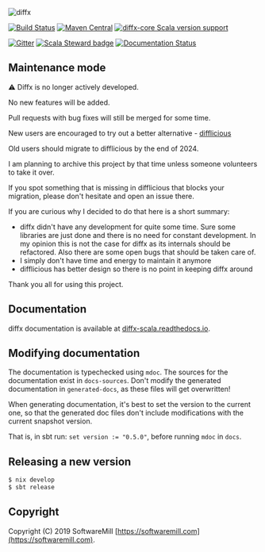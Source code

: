 ![diffx](https://github.com/softwaremill/diffx/raw/master/banner.png)

[![Build Status](https://img.shields.io/github/actions/workflow/status/softwaremill/diffx/main.yaml?branch=master)](https://github.com/softwaremill/diffx/actions)
[![Maven Central](https://maven-badges.herokuapp.com/maven-central/com.softwaremill.diffx/diffx-core_2.13/badge.svg)](https://search.maven.org/search?q=g:com.softwaremill.diffx)
[![diffx-core Scala version support](https://index.scala-lang.org/softwaremill/diffx/diffx-core/latest-by-scala-version.svg)](https://index.scala-lang.org/softwaremill/diffx/diffx-core)

[![Gitter](https://badges.gitter.im/softwaremill/diffx.svg)](https://gitter.im/softwaremill/diffx?utm_source=badge&utm_medium=badge&utm_campaign=pr-badge)
[![Scala Steward badge](https://img.shields.io/badge/Scala_Steward-helping-brightgreen.svg?style=flat&logo=data:image/png;base64,iVBORw0KGgoAAAANSUhEUgAAAA4AAAAQCAMAAAARSr4IAAAAVFBMVEUAAACHjojlOy5NWlrKzcYRKjGFjIbp293YycuLa3pYY2LSqql4f3pCUFTgSjNodYRmcXUsPD/NTTbjRS+2jomhgnzNc223cGvZS0HaSD0XLjbaSjElhIr+AAAAAXRSTlMAQObYZgAAAHlJREFUCNdNyosOwyAIhWHAQS1Vt7a77/3fcxxdmv0xwmckutAR1nkm4ggbyEcg/wWmlGLDAA3oL50xi6fk5ffZ3E2E3QfZDCcCN2YtbEWZt+Drc6u6rlqv7Uk0LdKqqr5rk2UCRXOk0vmQKGfc94nOJyQjouF9H/wCc9gECEYfONoAAAAASUVORK5CYII=)](https://scala-steward.org)
[![Documentation Status](https://readthedocs.org/projects/diffx-scala/badge/?version=latest)](https://diffx-scala.readthedocs.io/en/latest/?badge=latest)

## Maintenance mode

:warning:
Diffx is no longer actively developed.

No new features will be added.

Pull requests with bug fixes will still be merged for some time.

New users are encouraged to try out a better alternative - [difflicious](https://github.com/jatcwang/difflicious)

Old users should migrate to difflicious by the end of 2024.

I am planning to archive this project by that time unless someone volunteers to take it over.

If you spot something that is missing in difflicious that blocks your migration, please don't hesitate and open an issue there.

If you are curious why I decided to do that here is a short summary:

- diffx didn't have any development for quite some time. Sure some libraries are just done and there is no need for constant development. In my opinion this is not the case for diffx as
  its internals should be refactored. Also there are some open bugs that should be taken care of.
- I simply don't have time and energy to maintain it anymore
- difflicious has better design so there is no point in keeping diffx around

Thank you all for using this project.

## Documentation

diffx documentation is available at [diffx-scala.readthedocs.io](https://diffx-scala.readthedocs.io).

## Modifying documentation

The documentation is typechecked using `mdoc`. The sources for the documentation exist in `docs-sources`. Don't modify the generated documentation in `generated-docs`, as these files will get overwritten!

When generating documentation, it's best to set the version to the current one, so that the generated doc files don't include modifications with the current snapshot version.

That is, in sbt run: `set version := "0.5.0"`, before running `mdoc` in `docs`.

## Releasing a new version

```sh
$ nix develop
$ sbt release
```

## Copyright

Copyright (C) 2019 SoftwareMill [https://softwaremill.com](https://softwaremill.com).
